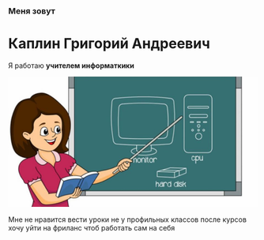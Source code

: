 <h3>Меня зовут</h3>
<h1>Каплин Григорий Андреевич</h1>
Я работаю <strong>учителем информаткики</strong>

![учитель информатики](/maestro.png)

Мне не нравится вести уроки не у профильных классов 
после курсов хочу уйти на фриланс чтоб работать сам на себя